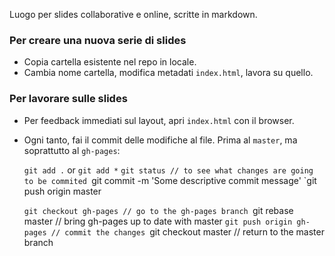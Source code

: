 
Luogo per slides collaborative e online, scritte in markdown.

### Per creare una nuova serie di slides

+ Copia cartella esistente nel repo in locale. 
+ Cambia nome cartella, modifica metadati `index.html`, lavora su quello.

### Per lavorare sulle slides
+ Per feedback immediati sul layout, apri `index.html` con il browser.
+ Ogni tanto, fai il commit delle modifiche al file. Prima al `master`, ma soprattutto al `gh-pages`:

    `git add .` or `git add *`
    `git status // to see what changes are going to be commited
    `git commit -m 'Some descriptive commit message'
    `git push origin master

    `git checkout gh-pages // go to the gh-pages branch
    `git rebase master // bring gh-pages up to date with master
    `git push origin gh-pages // commit the changes
    `git checkout master // return to the master branch
 
